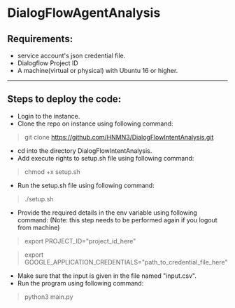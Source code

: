 # DialogFlowAgentAnalysis
## Requirements:
- service account's json credential file.
- Dialogflow Project ID
- A machine(virtual or physical) with Ubuntu 16 or higher.
---

## Steps to deploy the code:

* Login to the instance.
* Clone the repo on instance using following command:
> git clone https://github.com/HNMN3/DialogFlowIntentAnalysis.git
* cd into the directory DialogFlowIntentAnalysis.
* Add execute rights to setup.sh file using following command:
> chmod +x setup.sh
* Run the setup.sh file using following command:
> ./setup.sh
* Provide the required details in the env variable using following command:
	(Note: this step needs to be performed again if you logout from machine)
> export PROJECT_ID="project_id_here"

> export GOOGLE_APPLICATION_CREDENTIALS="path_to_credential_file_here"
* Make sure that the input is given in the file named "input.csv".
* Run the program using following command:
> python3 main.py
	 